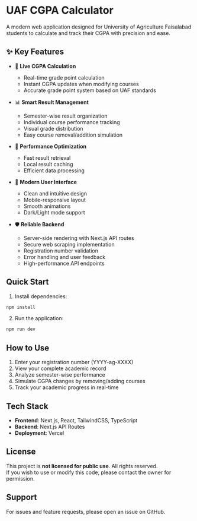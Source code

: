 # UAF CGPA Calculator

A modern web application designed for University of Agriculture Faisalabad students to calculate and track their CGPA with precision and ease.

## ✨ Key Features

- 🔄 **Live CGPA Calculation**
  - Real-time grade point calculation
  - Instant CGPA updates when modifying courses
  - Accurate grade point system based on UAF standards

- 📊 **Smart Result Management**
  - Semester-wise result organization
  - Individual course performance tracking
  - Visual grade distribution
  - Easy course removal/addition simulation

- 💾 **Performance Optimization**
  - Fast result retrieval
  - Local result caching
  - Efficient data processing

- 🎨 **Modern User Interface**
  - Clean and intuitive design
  - Mobile-responsive layout
  - Smooth animations
  - Dark/Light mode support

- 🛡️ **Reliable Backend**
  - Server-side rendering with Next.js API routes
  - Secure web scraping implementation
  - Registration number validation
  - Error handling and user feedback
  - High-performance API endpoints

## Quick Start

1. Install dependencies:
```bash
npm install
```

2. Run the application:
```bash
npm run dev
```

## How to Use

1. Enter your registration number (YYYY-ag-XXXX)
2. View your complete academic record
3. Analyze semester-wise performance
4. Simulate CGPA changes by removing/adding courses
5. Track your academic progress in real-time

## Tech Stack

- **Frontend**: Next.js, React, TailwindCSS, TypeScript
- **Backend**: Next.js API Routes
- **Deployment**: Vercel

## License

This project is **not licensed for public use**. All rights reserved.  
If you wish to use or modify this code, please contact the owner for permission.


## Support

For issues and feature requests, please open an issue on GitHub.
